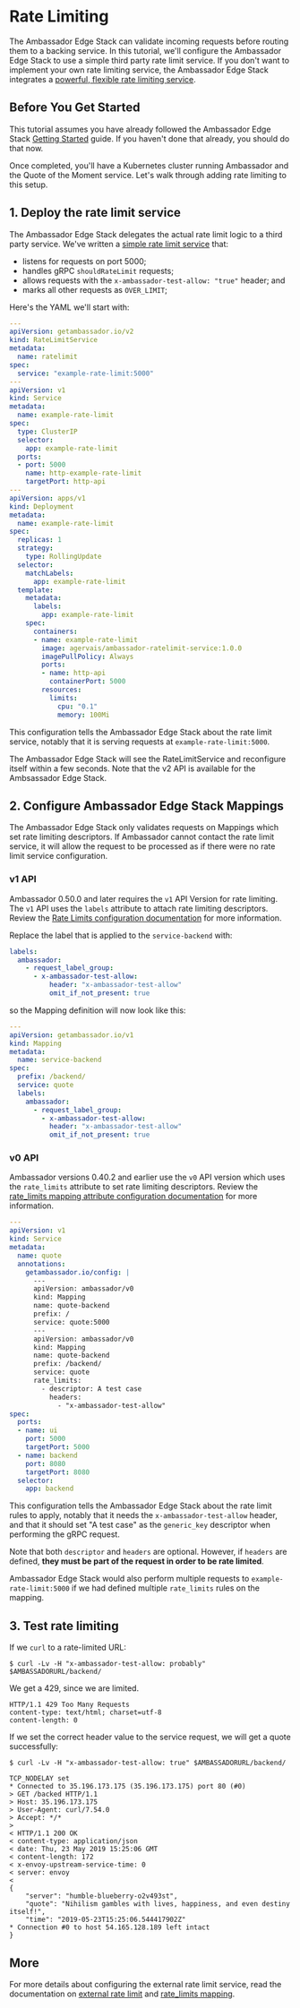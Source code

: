 # Rate Limiting

The Ambassador Edge Stack can validate incoming requests before routing them to a backing service. In this tutorial, we'll configure the Ambassador Edge Stack to use a simple third party rate limit service. If you don't want to implement your own rate limiting service, the Ambassador Edge Stack integrates a [powerful, flexible rate limiting service](../advanced-rate-limiting).

## Before You Get Started

This tutorial assumes you have already followed the Ambassador Edge Stack [Getting Started](../getting-started) guide. If you haven't done that already, you should do that now.

Once completed, you'll have a Kubernetes cluster running Ambassador and the Quote of the Moment service. Let's walk through adding rate limiting to this setup.

## 1. Deploy the rate limit service

The Ambassador Edge Stack delegates the actual rate limit logic to a third party service. We've written a [simple rate limit service](https://github.com/datawire/ambassador/tree/master/docker/test-ratelimit) that:

- listens for requests on port 5000;
- handles gRPC `shouldRateLimit` requests;
- allows requests with the `x-ambassador-test-allow: "true"` header; and
- marks all other requests as `OVER_LIMIT`;

Here's the YAML we'll start with:

```yaml
---
apiVersion: getambassador.io/v2
kind: RateLimitService
metadata:
  name: ratelimit
spec:
  service: "example-rate-limit:5000"
---
apiVersion: v1
kind: Service
metadata:
  name: example-rate-limit
spec:
  type: ClusterIP
  selector:
    app: example-rate-limit
  ports:
  - port: 5000
    name: http-example-rate-limit
    targetPort: http-api
---
apiVersion: apps/v1
kind: Deployment
metadata:
  name: example-rate-limit
spec:
  replicas: 1
  strategy:
    type: RollingUpdate
  selector:
    matchLabels:
      app: example-rate-limit
  template:
    metadata:
      labels:
        app: example-rate-limit
    spec:
      containers:
      - name: example-rate-limit
        image: agervais/ambassador-ratelimit-service:1.0.0
        imagePullPolicy: Always
        ports:
        - name: http-api
          containerPort: 5000
        resources:
          limits:
            cpu: "0.1"
            memory: 100Mi
```

This configuration tells the Ambassador Edge Stack about the rate limit service, notably that it is serving requests at `example-rate-limit:5000`.

The Ambassador Edge Stack will see the RateLimitService and reconfigure itself within a few seconds. Note that the v2 API is available for the Ambsassador Edge Stack.

## 2. Configure Ambassador Edge Stack Mappings

The Ambassador Edge Stack only validates requests on Mappings which set rate limiting descriptors. If Ambassador cannot contact the rate limit service, it will allow the request to be processed as if there were no rate limit service configuration.

### v1 API

Ambassador 0.50.0 and later requires the `v1` API Version for rate limiting. The `v1` API uses the `labels` attribute to attach rate limiting descriptors. Review the [Rate Limits configuration documentation](../../reference/rate-limits#request-labels) for more information.

Replace the label that is applied to the `service-backend` with:

```yaml
labels:
  ambassador:
    - request_label_group:
      - x-ambassador-test-allow:
          header: "x-ambassador-test-allow"
          omit_if_not_present: true
```

so the Mapping definition will now look like this:

```yaml
---
apiVersion: getambassador.io/v1
kind: Mapping
metadata:
  name: service-backend
spec:
  prefix: /backend/
  service: quote
  labels:
    ambassador:    
      - request_label_group:      
        - x-ambassador-test-allow:        
          header: "x-ambassador-test-allow"
          omit_if_not_present: true
```

### v0 API

Ambassador versions 0.40.2 and earlier use the `v0` API version which uses the `rate_limits` attribute to set rate limiting descriptors. Review the [rate_limits mapping attribute configuration documentation](../../reference/rate-limits#the-rate_limits-attribute) for more information.

```yaml
---
apiVersion: v1
kind: Service
metadata:
  name: quote
  annotations:
    getambassador.io/config: |
      ---
      apiVersion: ambassador/v0
      kind: Mapping
      name: quote-backend
      prefix: /
      service: quote:5000
      ---
      apiVersion: ambassador/v0
      kind: Mapping
      name: quote-backend
      prefix: /backend/
      service: quote
      rate_limits:
        - descriptor: A test case
          headers:
            - "x-ambassador-test-allow"
spec:
  ports:
  - name: ui
    port: 5000
    targetPort: 5000
  - name: backend
    port: 8080
    targetPort: 8080
  selector:
    app: backend
```

This configuration tells the Ambassador Edge Stack about the rate limit rules to apply, notably that it needs the `x-ambassador-test-allow` header, and that it should set "A test case" as the `generic_key` descriptor when performing the gRPC request.

Note that both `descriptor` and `headers` are optional. However, if `headers` are defined, **they must be part of the request in order to be rate limited**.

Ambassador Edge Stack would also perform multiple requests to `example-rate-limit:5000` if we had defined multiple `rate_limits` rules on the mapping.

## 3. Test rate limiting

If we `curl` to a rate-limited URL:

```shell
$ curl -Lv -H "x-ambassador-test-allow: probably" $AMBASSADORURL/backend/
```

We get a 429, since we are limited.

```shell
HTTP/1.1 429 Too Many Requests
content-type: text/html; charset=utf-8
content-length: 0
```

If we set the correct header value to the service request, we will get a quote successfully:

```shell
$ curl -Lv -H "x-ambassador-test-allow: true" $AMBASSADORURL/backend/

TCP_NODELAY set
* Connected to 35.196.173.175 (35.196.173.175) port 80 (#0)
> GET /backed HTTP/1.1
> Host: 35.196.173.175
> User-Agent: curl/7.54.0
> Accept: */*
>
< HTTP/1.1 200 OK
< content-type: application/json
< date: Thu, 23 May 2019 15:25:06 GMT
< content-length: 172
< x-envoy-upstream-service-time: 0
< server: envoy
< 
{
    "server": "humble-blueberry-o2v493st",
    "quote": "Nihilism gambles with lives, happiness, and even destiny itself!",
    "time": "2019-05-23T15:25:06.544417902Z"
* Connection #0 to host 54.165.128.189 left intact
}
```

## More

For more details about configuring the external rate limit service, read the documentation on [external rate limit](../../reference/services/rate-limit-service) and [rate_limits mapping](../../reference/rate-limits).
